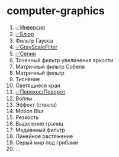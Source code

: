 # computer-graphics
1. [✅Инверсия](https://github.com/Namxobick/computer-graphics/blob/main/image_editor/filters_opencv/filters/point_filters/inversion)
2. [✅Блюр](https://github.com/Namxobick/computer-graphics/tree/main/image_editor/filters_opencv/filters/local_filters/arithmetic_mean)
3. Фильтр Гаусса
4. [✅GrayScaleFilter](https://github.com/Namxobick/computer-graphics/tree/main/image_editor/filters_opencv/filters/point_filters/gray_scale)
5. [✅Сепия](https://github.com/Namxobick/computer-graphics/tree/main/image_editor/filters_opencv/filters/point_filters/sepia)
6. Точечный фильтр увеличения яркости
7. Матричный фильтр Собеля
8. Матричный фильтр
9. Тиснение
10. Светящиеся края
11. [✅Перекос/Поворот](https://github.com/Namxobick/computer-graphics/tree/main/image_editor/filters_opencv/filters/point_filters/relocation_%26_rotation)
12. Волны
13. Эффект (стекла)
14. Motion Blur
15. Резкость
16. Выделение границ
17. Медианный фильтр
18. Линейное растяжение
19. Серый мир под грибами
20. ...
